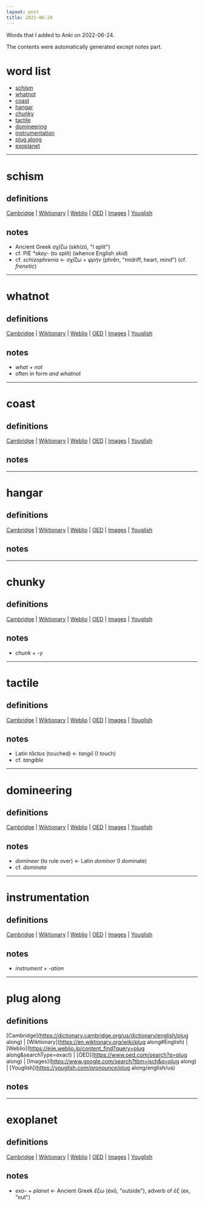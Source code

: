 ```yaml
---
layout: post
title: 2022-06-24
---
```


Words that I added to Anki on 2022-06-24.

The contents were automatically generated except notes part.
# word list
- [schism](#schism)
- [whatnot](#whatnot)
- [coast](#coast)
- [hangar](#hangar)
- [chunky](#chunky)
- [tactile](#tactile)
- [domineering](#domineering)
- [instrumentation](#instrumentation)
- [plug along](#plug-along)
- [exoplanet](#exoplanet)

---

# schism
## definitions
[Cambridge](https://dictionary.cambridge.org/us/dictionary/english/schism)
|
[Wiktionary](https://en.wiktionary.org/wiki/schism#English)
|
[Weblio](https://ejje.weblio.jp/content_find?query=schism&searchType=exact)
|
[OED](https://www.oed.com/search?q=schism)
|
[Images](https://www.google.com/search?tbm=isch&q=schism)
|
[Youglish](https://youglish.com/pronounce/schism/english/us)

## notes
- Ancient Greek *σχῐ́ζω* (skhízō, "I split")
- cf. PIE *\*skey-* (to split) (whence English *skid*)
- cf. *schizophrenia* <- *σχῐ́ζω* + *φρήν* (phrḗn, "midriff, heart, mind") (cf. *frenetic*)

---

# whatnot
## definitions
[Cambridge](https://dictionary.cambridge.org/us/dictionary/english/whatnot)
|
[Wiktionary](https://en.wiktionary.org/wiki/whatnot#English)
|
[Weblio](https://ejje.weblio.jp/content_find?query=whatnot&searchType=exact)
|
[OED](https://www.oed.com/search?q=whatnot)
|
[Images](https://www.google.com/search?tbm=isch&q=whatnot)
|
[Youglish](https://youglish.com/pronounce/whatnot/english/us)

## notes
- *what* + *not*
- often in form *and whatnot*

---

# coast
## definitions
[Cambridge](https://dictionary.cambridge.org/us/dictionary/english/coast)
|
[Wiktionary](https://en.wiktionary.org/wiki/coast#English)
|
[Weblio](https://ejje.weblio.jp/content_find?query=coast&searchType=exact)
|
[OED](https://www.oed.com/search?q=coast)
|
[Images](https://www.google.com/search?tbm=isch&q=coast)
|
[Youglish](https://youglish.com/pronounce/coast/english/us)

## notes

---

# hangar
## definitions
[Cambridge](https://dictionary.cambridge.org/us/dictionary/english/hangar)
|
[Wiktionary](https://en.wiktionary.org/wiki/hangar#English)
|
[Weblio](https://ejje.weblio.jp/content_find?query=hangar&searchType=exact)
|
[OED](https://www.oed.com/search?q=hangar)
|
[Images](https://www.google.com/search?tbm=isch&q=hangar)
|
[Youglish](https://youglish.com/pronounce/hangar/english/us)

## notes

---

# chunky
## definitions
[Cambridge](https://dictionary.cambridge.org/us/dictionary/english/chunky)
|
[Wiktionary](https://en.wiktionary.org/wiki/chunky#English)
|
[Weblio](https://ejje.weblio.jp/content_find?query=chunky&searchType=exact)
|
[OED](https://www.oed.com/search?q=chunky)
|
[Images](https://www.google.com/search?tbm=isch&q=chunky)
|
[Youglish](https://youglish.com/pronounce/chunky/english/us)

## notes
- *chunk* + *-y*

---

# tactile
## definitions
[Cambridge](https://dictionary.cambridge.org/us/dictionary/english/tactile)
|
[Wiktionary](https://en.wiktionary.org/wiki/tactile#English)
|
[Weblio](https://ejje.weblio.jp/content_find?query=tactile&searchType=exact)
|
[OED](https://www.oed.com/search?q=tactile)
|
[Images](https://www.google.com/search?tbm=isch&q=tactile)
|
[Youglish](https://youglish.com/pronounce/tactile/english/us)

## notes
- Latin *tāctus* (touched) <- *tangō* (I touch)
- cf. *tangible*

---

# domineering
## definitions
[Cambridge](https://dictionary.cambridge.org/us/dictionary/english/domineering)
|
[Wiktionary](https://en.wiktionary.org/wiki/domineering#English)
|
[Weblio](https://ejje.weblio.jp/content_find?query=domineering&searchType=exact)
|
[OED](https://www.oed.com/search?q=domineering)
|
[Images](https://www.google.com/search?tbm=isch&q=domineering)
|
[Youglish](https://youglish.com/pronounce/domineering/english/us)

## notes
- *domineer* (to rule over) <- Latin *dominor* (I dominate)
- cf. *dominate*

---

# instrumentation
## definitions
[Cambridge](https://dictionary.cambridge.org/us/dictionary/english/instrumentation)
|
[Wiktionary](https://en.wiktionary.org/wiki/instrumentation#English)
|
[Weblio](https://ejje.weblio.jp/content_find?query=instrumentation&searchType=exact)
|
[OED](https://www.oed.com/search?q=instrumentation)
|
[Images](https://www.google.com/search?tbm=isch&q=instrumentation)
|
[Youglish](https://youglish.com/pronounce/instrumentation/english/us)

## notes
- *instrument* + *-ation*

---

# plug along
## definitions
[Cambridge](https://dictionary.cambridge.org/us/dictionary/english/plug along)
|
[Wiktionary](https://en.wiktionary.org/wiki/plug along#English)
|
[Weblio](https://ejje.weblio.jp/content_find?query=plug along&searchType=exact)
|
[OED](https://www.oed.com/search?q=plug along)
|
[Images](https://www.google.com/search?tbm=isch&q=plug along)
|
[Youglish](https://youglish.com/pronounce/plug along/english/us)

## notes

---

# exoplanet
## definitions
[Cambridge](https://dictionary.cambridge.org/us/dictionary/english/exoplanet)
|
[Wiktionary](https://en.wiktionary.org/wiki/exoplanet#English)
|
[Weblio](https://ejje.weblio.jp/content_find?query=exoplanet&searchType=exact)
|
[OED](https://www.oed.com/search?q=exoplanet)
|
[Images](https://www.google.com/search?tbm=isch&q=exoplanet)
|
[Youglish](https://youglish.com/pronounce/exoplanet/english/us)

## notes
- *exo-* + *planet* <- Ancient Greek *ἔξω* (éxō, "outside"), adverb of *ἐξ* (ex, "out")

